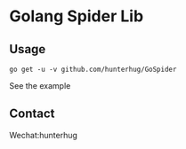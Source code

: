 # Golang Spider Lib

## Usage

```
go get -u -v github.com/hunterhug/GoSpider
```

See the example

## Contact

Wechat:hunterhug 